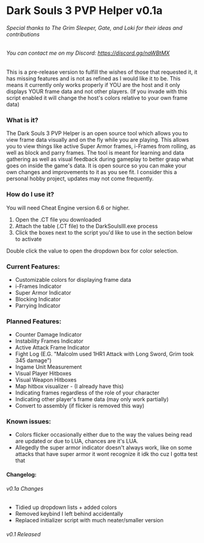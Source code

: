 # Dark Souls 3 PVP Helper v0.1a
###### Special thanks to The Grim Sleeper, Gate, and Loki for their ideas and contributions
###### You can contact me on my Discord: https://discord.gg/naWBtMX

This is a pre-release version to fulfill the wishes of those that requested it, it has missing features and is not as refined as I would like it to be. This means it currently only works properly if YOU are the host and it only displays YOUR frame data and not other players. (If you invade with this script enabled it will change the host's colors relative to your own frame data)


### What is it?
The Dark Souls 3 PVP Helper is an open source tool which allows you to view frame data visually and on the fly while you are playing. This allows you to view things like active Super Armor frames, i-Frames from rolling, as well as block and parry frames. The tool is meant for learning and data gathering as well as visual feedback during gameplay to better grasp what goes on inside the game's data. It is open source so you can make your own changes and improvements to it as you see fit. I consider this a personal hobby project, updates may not come frequently.


### How do I use it?
You will need Cheat Engine version 6.6 or higher.
1. Open the .CT file you downloaded
2. Attach the table (.CT file) to the DarkSoulsIII.exe process
3. Click the boxes next to the script you'd like to use in the section below to activate

Double click the value to open the dropdown box for color selection.


### Current Features:
- Customizable colors for displaying frame data
- i-Frames Indicator
- Super Armor Indicator
- Blocking Indicator
- Parrying Indicator


### Planned Features:
- Counter Damage Indicator
- Instability Frames Indicator
- Active Attack Frame Indicator
- Fight Log (E.G. "Malcolm used 1HR1 Attack with Long Sword, Grim took 345 damage")
- Ingame Unit Measurement
- Visual Player Hitboxes
- Visual Weapon Hitboxes
- Map hitbox visualizer - (I already have this)
- Indicating frames regardless of the role of your character
- Indicating other player's frame data (may only work partially)
- Convert to assembly (if flicker is removed this way)


### Known issues:
- Colors flicker occasionally either due to the way the values being read are updated or due to LUA, chances are it's LUA.
- Allegedly the super armor indicator doesn't always work, like on some attacks that have super armor it wont recognize it idk tho cuz I gotta test that




#### Changelog:
###### v0.1a Changes
- Tidied up dropdown lists + added colors
- Removed keybind I left behind accidentally
- Replaced initializer script with much neater/smaller version



###### v0.1 Released
